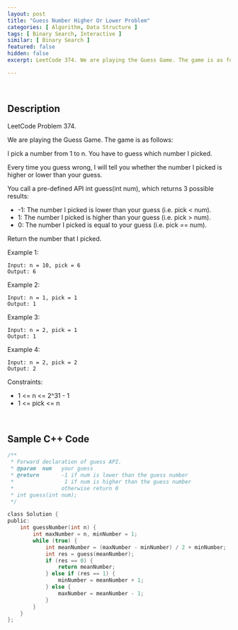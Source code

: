 ```yaml
---
layout: post
title: "Guess Number Higher Or Lower Problem"
categories: [ Algorithm, Data Structure ]
tags: [ Binary Search, Interactive ]
similar: [ Binary Search ]
featured: false
hidden: false
excerpt: LeetCode 374. We are playing the Guess Game. The game is as follows ...

---
```


<br />

## Description

LeetCode Problem 374.

We are playing the Guess Game. The game is as follows:

I pick a number from 1 to n. You have to guess which number I picked.

Every time you guess wrong, I will tell you whether the number I picked is higher or lower than your guess.

You call a pre-defined API int guess(int num), which returns 3 possible results:
* -1: The number I picked is lower than your guess (i.e. pick < num).
* 1: The number I picked is higher than your guess (i.e. pick > num).
* 0: The number I picked is equal to your guess (i.e. pick == num).

Return the number that I picked.

Example 1:
```
Input: n = 10, pick = 6
Output: 6
```

Example 2:
```
Input: n = 1, pick = 1
Output: 1
```

Example 3:
```
Input: n = 2, pick = 1
Output: 1
```

Example 4:
```
Input: n = 2, pick = 2
Output: 2
```

Constraints:
* 1 <= n <= 2^31 - 1
* 1 <= pick <= n

<br />

## Sample C++ Code


```c
/** 
 * Forward declaration of guess API.
 * @param  num   your guess
 * @return 	     -1 if num is lower than the guess number
 *			      1 if num is higher than the guess number
 *               otherwise return 0
 * int guess(int num);
 */

class Solution {
public:
    int guessNumber(int n) {
        int maxNumber = n, minNumber = 1;
        while (true) {
            int meanNumber = (maxNumber - minNumber) / 2 + minNumber;
            int res = guess(meanNumber);
            if (res == 0) { 
                return meanNumber;
            } else if (res == 1) {
                minNumber = meanNumber + 1;
            } else {
                maxNumber = meanNumber - 1;
            }
        }
    }
};
```


